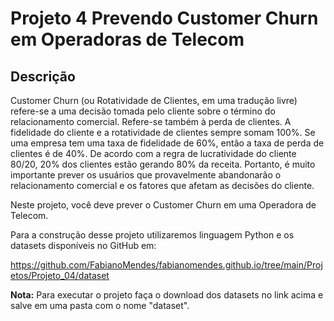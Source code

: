 # Projeto 4 Prevendo Customer Churn em Operadoras de Telecom

## Descrição

Customer Churn (ou Rotatividade de Clientes, em uma tradução livre) refere-se a uma decisão tomada pelo cliente sobre o término do relacionamento comercial. Refere-se também à perda de clientes. A fidelidade do cliente e a rotatividade de clientes sempre somam 100%. Se uma empresa tem uma taxa de fidelidade de 60%, então a taxa de perda de clientes é de 40%. De acordo com a regra de lucratividade do cliente 80/20, 20% dos clientes estão gerando 80% da receita. Portanto, é muito importante prever os usuários que provavelmente abandonarão o relacionamento comercial e os fatores que afetam as decisões do cliente.

Neste projeto, você deve prever o Customer Churn em uma Operadora de Telecom.

Para a construção desse projeto utilizaremos linguagem Python e os datasets disponíveis no GitHub em:

https://github.com/FabianoMendes/fabianomendes.github.io/tree/main/Projetos/Projeto_04/dataset

**Nota:** Para executar o projeto faça o download dos datasets no link acima e salve em uma pasta com o nome "dataset".